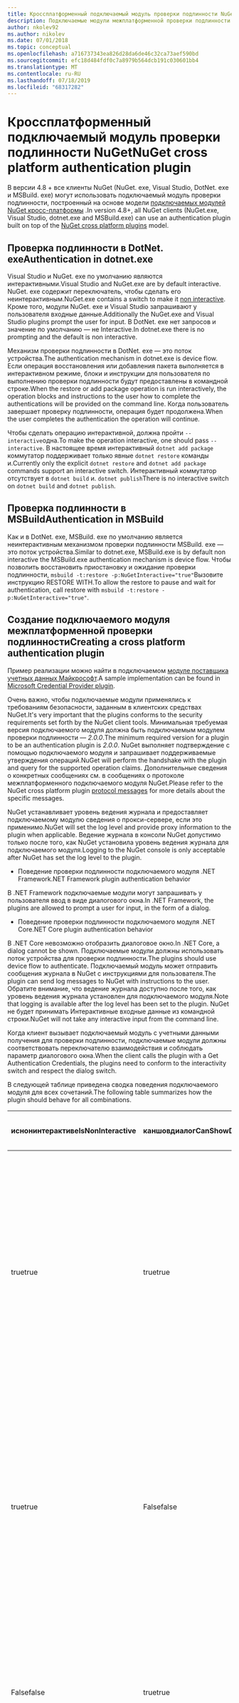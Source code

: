 ```yaml
---
title: Кроссплатформенный подключаемый модуль проверки подлинности NuGet
description: Подключаемые модули межплатформенной проверки подлинности NuGet для NuGet. exe, DotNet. exe, MSBuild. exe и Visual Studio
author: nkolev92
ms.author: nikolev
ms.date: 07/01/2018
ms.topic: conceptual
ms.openlocfilehash: a716737343ea826d28da6de46c32ca73aef590bd
ms.sourcegitcommit: efc18d484fdf0c7a8979b564dcb191c030601bb4
ms.translationtype: MT
ms.contentlocale: ru-RU
ms.lasthandoff: 07/18/2019
ms.locfileid: "68317282"
---
```

# <a name="nuget-cross-platform-authentication-plugin"></a><span data-ttu-id="32425-103">Кроссплатформенный подключаемый модуль проверки подлинности NuGet</span><span class="sxs-lookup"><span data-stu-id="32425-103">NuGet cross platform authentication plugin</span></span>

<span data-ttu-id="32425-104">В версии 4.8 + все клиенты NuGet (NuGet. exe, Visual Studio, DotNet. exe и MSBuild. exe) могут использовать подключаемый модуль проверки подлинности, построенный на основе модели [подключаемых модулей NuGet кросс-платформы](NuGet-Cross-Platform-Plugins.md) .</span><span class="sxs-lookup"><span data-stu-id="32425-104">In version 4.8+, all NuGet clients (NuGet.exe, Visual Studio, dotnet.exe and MSBuild.exe) can use an authentication plugin built on top of the [NuGet cross platform plugins](NuGet-Cross-Platform-Plugins.md) model.</span></span>

## <a name="authentication-in-dotnetexe"></a><span data-ttu-id="32425-105">Проверка подлинности в DotNet. exe</span><span class="sxs-lookup"><span data-stu-id="32425-105">Authentication in dotnet.exe</span></span>

<span data-ttu-id="32425-106">Visual Studio и NuGet. exe по умолчанию являются интерактивными.</span><span class="sxs-lookup"><span data-stu-id="32425-106">Visual Studio and NuGet.exe are by default interactive.</span></span> <span data-ttu-id="32425-107">NuGet. exe содержит переключатель, чтобы сделать его [](../nuget-exe-CLI-Reference.md)неинтерактивным.</span><span class="sxs-lookup"><span data-stu-id="32425-107">NuGet.exe contains a switch to make it [non interactive](../nuget-exe-CLI-Reference.md).</span></span>
<span data-ttu-id="32425-108">Кроме того, модули NuGet. exe и Visual Studio запрашивают у пользователя входные данные.</span><span class="sxs-lookup"><span data-stu-id="32425-108">Additionally the NuGet.exe and Visual Studio plugins prompt the user for input.</span></span>
<span data-ttu-id="32425-109">В DotNet. exe нет запросов и значение по умолчанию — не Interactive.</span><span class="sxs-lookup"><span data-stu-id="32425-109">In dotnet.exe there is no prompting and the default is non interactive.</span></span>

<span data-ttu-id="32425-110">Механизм проверки подлинности в DotNet. exe — это поток устройства.</span><span class="sxs-lookup"><span data-stu-id="32425-110">The authentication mechanism in dotnet.exe is device flow.</span></span> <span data-ttu-id="32425-111">Если операция восстановления или добавления пакета выполняется в интерактивном режиме, блоки и инструкции для пользователя по выполнению проверки подлинности будут предоставлены в командной строке.</span><span class="sxs-lookup"><span data-stu-id="32425-111">When the restore or add package operation is run interactively, the operation blocks and instructions to the user how to complete the authentications will be provided on the command line.</span></span>
<span data-ttu-id="32425-112">Когда пользователь завершает проверку подлинности, операция будет продолжена.</span><span class="sxs-lookup"><span data-stu-id="32425-112">When the user completes the authentication the operation will continue.</span></span>

<span data-ttu-id="32425-113">Чтобы сделать операцию интерактивной, должна пройти `--interactive`одна.</span><span class="sxs-lookup"><span data-stu-id="32425-113">To make the operation interactive, one should pass `--interactive`.</span></span>
<span data-ttu-id="32425-114">В настоящее время интерактивный `dotnet add package` коммутатор поддерживает только явные `dotnet restore` команды и.</span><span class="sxs-lookup"><span data-stu-id="32425-114">Currently only the explicit `dotnet restore` and `dotnet add package` commands support an interactive switch.</span></span>
<span data-ttu-id="32425-115">Интерактивный коммутатор отсутствует в `dotnet build` и. `dotnet publish`</span><span class="sxs-lookup"><span data-stu-id="32425-115">There is no interactive switch on `dotnet build` and `dotnet publish`.</span></span>

## <a name="authentication-in-msbuild"></a><span data-ttu-id="32425-116">Проверка подлинности в MSBuild</span><span class="sxs-lookup"><span data-stu-id="32425-116">Authentication in MSBuild</span></span>

<span data-ttu-id="32425-117">Как и в DotNet. exe, MSBuild. exe по умолчанию является неинтерактивным механизмом проверки подлинности MSBuild. exe — это поток устройства.</span><span class="sxs-lookup"><span data-stu-id="32425-117">Similar to dotnet.exe, MSBuild.exe is by default non interactive the MSBuild.exe authentication mechanism is device flow.</span></span>
<span data-ttu-id="32425-118">Чтобы позволить восстановить приостановку и ожидание проверки подлинности, `msbuild -t:restore -p:NuGetInteractive="true"`Вызовите инструкцию RESTORE WITH.</span><span class="sxs-lookup"><span data-stu-id="32425-118">To allow the restore to pause and wait for authentication, call restore with `msbuild -t:restore -p:NuGetInteractive="true"`.</span></span>

## <a name="creating-a-cross-platform-authentication-plugin"></a><span data-ttu-id="32425-119">Создание подключаемого модуля межплатформенной проверки подлинности</span><span class="sxs-lookup"><span data-stu-id="32425-119">Creating a cross platform authentication plugin</span></span>

<span data-ttu-id="32425-120">Пример реализации можно найти в подключаемом [модуле поставщика учетных данных Майкрософт](https://github.com/Microsoft/artifacts-credprovider).</span><span class="sxs-lookup"><span data-stu-id="32425-120">A sample implementation can be found in [Microsoft Credential Provider plugin](https://github.com/Microsoft/artifacts-credprovider).</span></span>

<span data-ttu-id="32425-121">Очень важно, чтобы подключаемые модули применялись к требованиям безопасности, заданным в клиентских средствах NuGet.</span><span class="sxs-lookup"><span data-stu-id="32425-121">It's very important that the plugins conforms to the security requirements set forth by the NuGet client tools.</span></span>
<span data-ttu-id="32425-122">Минимальная требуемая версия подключаемого модуля должна быть подключаемым модулем проверки подлинности — *2.0.0*.</span><span class="sxs-lookup"><span data-stu-id="32425-122">The minimum required version for a plugin to be an authentication plugin is *2.0.0*.</span></span>
<span data-ttu-id="32425-123">NuGet выполняет подтверждение с помощью подключаемого модуля и запрашивает поддерживаемые утверждения операций.</span><span class="sxs-lookup"><span data-stu-id="32425-123">NuGet will perform the handshake with the plugin and query for the supported operation claims.</span></span>
<span data-ttu-id="32425-124">Дополнительные сведения о конкретных сообщениях см. [](NuGet-Cross-Platform-Plugins.md#protocol-messages-index) в сообщениях о протоколе межплатформенного подключаемого модуля NuGet.</span><span class="sxs-lookup"><span data-stu-id="32425-124">Please refer to the NuGet cross platform plugin [protocol messages](NuGet-Cross-Platform-Plugins.md#protocol-messages-index) for more details about the specific messages.</span></span>

<span data-ttu-id="32425-125">NuGet устанавливает уровень ведения журнала и предоставляет подключаемому модулю сведения о прокси-сервере, если это применимо.</span><span class="sxs-lookup"><span data-stu-id="32425-125">NuGet will set the log level and provide proxy information to the plugin when applicable.</span></span>
<span data-ttu-id="32425-126">Ведение журнала в консоли NuGet допустимо только после того, как NuGet установила уровень ведения журнала для подключаемого модуля.</span><span class="sxs-lookup"><span data-stu-id="32425-126">Logging to the NuGet console is only acceptable after NuGet has set the log level to the plugin.</span></span>

- <span data-ttu-id="32425-127">Поведение проверки подлинности подключаемого модуля .NET Framework</span><span class="sxs-lookup"><span data-stu-id="32425-127">.NET Framework plugin authentication behavior</span></span>

<span data-ttu-id="32425-128">В .NET Framework подключаемые модули могут запрашивать у пользователя ввод в виде диалогового окна.</span><span class="sxs-lookup"><span data-stu-id="32425-128">In .NET Framework, the plugins are allowed to prompt a user for input, in the form of a dialog.</span></span>

- <span data-ttu-id="32425-129">Поведение проверки подлинности подключаемого модуля .NET Core</span><span class="sxs-lookup"><span data-stu-id="32425-129">.NET Core plugin authentication behavior</span></span>

<span data-ttu-id="32425-130">В .NET Core невозможно отобразить диалоговое окно.</span><span class="sxs-lookup"><span data-stu-id="32425-130">In .NET Core, a dialog cannot be shown.</span></span> <span data-ttu-id="32425-131">Подключаемые модули должны использовать поток устройства для проверки подлинности.</span><span class="sxs-lookup"><span data-stu-id="32425-131">The plugins should use device flow to authenticate.</span></span>
<span data-ttu-id="32425-132">Подключаемый модуль может отправить сообщения журнала в NuGet с инструкциями для пользователя.</span><span class="sxs-lookup"><span data-stu-id="32425-132">The plugin can send log messages to NuGet with instructions to the user.</span></span>
<span data-ttu-id="32425-133">Обратите внимание, что ведение журнала доступно после того, как уровень ведения журнала установлен для подключаемого модуля.</span><span class="sxs-lookup"><span data-stu-id="32425-133">Note that logging is available after the log level has been set to the plugin.</span></span>
<span data-ttu-id="32425-134">NuGet не будет принимать Интерактивные входные данные из командной строки.</span><span class="sxs-lookup"><span data-stu-id="32425-134">NuGet will not take any interactive input from the command line.</span></span>

<span data-ttu-id="32425-135">Когда клиент вызывает подключаемый модуль с учетными данными получения для проверки подлинности, подключаемые модули должны соответствовать переключателю взаимодействия и соблюдать параметр диалогового окна.</span><span class="sxs-lookup"><span data-stu-id="32425-135">When the client calls the plugin with a Get Authentication Credentials, the plugins need to conform to the interactivity switch and respect the dialog switch.</span></span> 

<span data-ttu-id="32425-136">В следующей таблице приведена сводка поведения подключаемого модуля для всех сочетаний.</span><span class="sxs-lookup"><span data-stu-id="32425-136">The following table summarizes how the plugin should behave for all combinations.</span></span>

| <span data-ttu-id="32425-137">иснонинтерактиве</span><span class="sxs-lookup"><span data-stu-id="32425-137">IsNonInteractive</span></span> | <span data-ttu-id="32425-138">каншовдиалог</span><span class="sxs-lookup"><span data-stu-id="32425-138">CanShowDialog</span></span> | <span data-ttu-id="32425-139">Поведение подключаемого модуля</span><span class="sxs-lookup"><span data-stu-id="32425-139">Plugin behavior</span></span> |
| ---------------- | ------------- | --------------- |
| <span data-ttu-id="32425-140">true</span><span class="sxs-lookup"><span data-stu-id="32425-140">true</span></span> | <span data-ttu-id="32425-141">true</span><span class="sxs-lookup"><span data-stu-id="32425-141">true</span></span> | <span data-ttu-id="32425-142">Параметр Иснонинтерактиве имеет приоритет над параметром диалогового окна.</span><span class="sxs-lookup"><span data-stu-id="32425-142">The IsNonInteractive switch takes precedence over the dialog switch.</span></span> <span data-ttu-id="32425-143">Подключаемому модулю не разрешено открывать диалоговое окно.</span><span class="sxs-lookup"><span data-stu-id="32425-143">The plugin is not allowed to pop a dialog.</span></span> <span data-ttu-id="32425-144">Это сочетание допустимо только для подключаемых модулей .NET Framework</span><span class="sxs-lookup"><span data-stu-id="32425-144">This combination is only valid for .NET Framework plugins</span></span> |
| <span data-ttu-id="32425-145">true</span><span class="sxs-lookup"><span data-stu-id="32425-145">true</span></span> | <span data-ttu-id="32425-146">False</span><span class="sxs-lookup"><span data-stu-id="32425-146">false</span></span> | <span data-ttu-id="32425-147">Параметр Иснонинтерактиве имеет приоритет над параметром диалогового окна.</span><span class="sxs-lookup"><span data-stu-id="32425-147">The IsNonInteractive switch takes precedence over the dialog switch.</span></span> <span data-ttu-id="32425-148">Не допускается блокирование подключаемого модуля.</span><span class="sxs-lookup"><span data-stu-id="32425-148">The plugin is not allowed to block.</span></span> <span data-ttu-id="32425-149">Это сочетание допустимо только для подключаемых модулей .NET Core</span><span class="sxs-lookup"><span data-stu-id="32425-149">This combination is only valid for .NET Core plugins</span></span> |
| <span data-ttu-id="32425-150">False</span><span class="sxs-lookup"><span data-stu-id="32425-150">false</span></span> | <span data-ttu-id="32425-151">true</span><span class="sxs-lookup"><span data-stu-id="32425-151">true</span></span> | <span data-ttu-id="32425-152">Подключаемый модуль должен отображать диалоговое окно.</span><span class="sxs-lookup"><span data-stu-id="32425-152">The plugin should show a dialog.</span></span> <span data-ttu-id="32425-153">Это сочетание допустимо только для подключаемых модулей .NET Framework</span><span class="sxs-lookup"><span data-stu-id="32425-153">This combination is only valid for .NET Framework plugins</span></span> |
| <span data-ttu-id="32425-154">False</span><span class="sxs-lookup"><span data-stu-id="32425-154">false</span></span> | <span data-ttu-id="32425-155">False</span><span class="sxs-lookup"><span data-stu-id="32425-155">false</span></span> | <span data-ttu-id="32425-156">Подключаемый модуль должен отображать диалоговое окно или не может его отобразить.</span><span class="sxs-lookup"><span data-stu-id="32425-156">The plugin should/can not show a dialog.</span></span> <span data-ttu-id="32425-157">Подключаемый модуль должен использовать поток устройства для проверки подлинности, записывая сообщение инструкции через средство ведения журнала.</span><span class="sxs-lookup"><span data-stu-id="32425-157">The plugin should use device flow to authenticate by logging an instruction message via the logger.</span></span> <span data-ttu-id="32425-158">Это сочетание допустимо только для подключаемых модулей .NET Core</span><span class="sxs-lookup"><span data-stu-id="32425-158">This combination is only valid for .NET Core plugins</span></span> |

<span data-ttu-id="32425-159">Перед созданием подключаемого модуля Ознакомьтесь со следующими спецификациями.</span><span class="sxs-lookup"><span data-stu-id="32425-159">Please refer to the following specs before writing a plugin.</span></span>

- [<span data-ttu-id="32425-160">Подключаемый модуль скачивания пакетов NuGet</span><span class="sxs-lookup"><span data-stu-id="32425-160">NuGet Package Download Plugin</span></span>](https://github.com/NuGet/Home/wiki/NuGet-Package-Download-Plugin)
- [<span data-ttu-id="32425-161">Подключаемый модуль Plat проверки подлинности NuGet</span><span class="sxs-lookup"><span data-stu-id="32425-161">NuGet cross plat authentication plugin</span></span>](https://github.com/NuGet/Home/wiki/NuGet-cross-plat-authentication-plugin)
